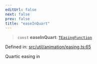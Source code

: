 ```yaml
---
editUrl: false
next: false
prev: false
title: "easeInQuart"
---
```


> `const` **easeInQuart**: [`TEasingFunction`](/api/fabric/namespaces/util/type-aliases/teasingfunction/)

Defined in: [src/util/animation/easing.ts:65](https://github.com/fabricjs/fabric.js/blob/8206f10a405480a7ba988ff6cfdde6412c1f13f8/src/util/animation/easing.ts#L65)

Quartic easing in

